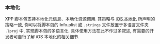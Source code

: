 ### 本地化

XPP 脚本包支持本地化元信息、本地化资源调用. 其策略与 [iOS 本地化](https://developer.apple.com/library/content/documentation/MacOSX/Conceptual/BPInternational/LocalizingYourApp/LocalizingYourApp.html) 所声明的策略一致, 你可以将脚本包的 Info.plist 或 `.strings` 文件放置于多语言文件夹 `.lproj` 中, 实现脚本包的多语言化. 具体使用方法在此不作过多叙述, 有需要的开发者可自行了解 iOS 本地化的相关细节.

